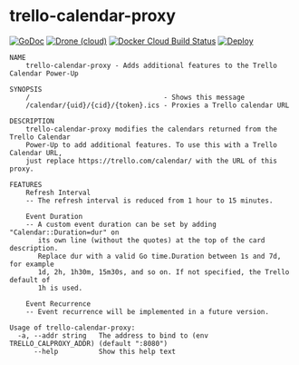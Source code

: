 # trello-calendar-proxy
[![GoDoc](https://img.shields.io/badge/godoc-reference-blue)](https://godoc.org/github.com/geek1011/trello-calendar-proxy) [![Drone (cloud)](https://img.shields.io/drone/build/geek1011/trello-calendar-proxy)](https://cloud.drone.io/geek1011/trello-calendar-proxy) [![Docker Cloud Build Status](https://img.shields.io/docker/cloud/build/geek1011/trello-calendar-proxy)](https://hub.docker.com/r/geek1011/trello-calendar-proxy) [![Deploy](https://img.shields.io/badge/heroku-deploy-%233B2F63)](https://heroku.com/deploy)

```
NAME
    trello-calendar-proxy - Adds additional features to the Trello Calendar Power-Up

SYNOPSIS
    /                                 - Shows this message
    /calendar/{uid}/{cid}/{token}.ics - Proxies a Trello calendar URL

DESCRIPTION
    trello-calendar-proxy modifies the calendars returned from the Trello Calendar
    Power-Up to add additional features. To use this with a Trello Calendar URL,
    just replace https://trello.com/calendar/ with the URL of this proxy.

FEATURES
    Refresh Interval
    -- The refresh interval is reduced from 1 hour to 15 minutes.

    Event Duration
    -- A custom event duration can be set by adding "Calendar::Duration=dur" on
       its own line (without the quotes) at the top of the card description.
       Replace dur with a valid Go time.Duration between 1s and 7d, for example
       1d, 2h, 1h30m, 15m30s, and so on. If not specified, the Trello default of
       1h is used.

    Event Recurrence
    -- Event recurrence will be implemented in a future version.
```

```
Usage of trello-calendar-proxy:
  -a, --addr string   The address to bind to (env TRELLO_CALPROXY_ADDR) (default ":8080")
      --help          Show this help text
```
